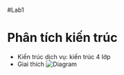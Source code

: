 #Lab1
 # Phân tích kiến trúc
- Kiến trúc dịch vụ: kiến trúc 4 lớp
- Giai thích
 ![Diagram](https://planttext.com/api/plantuml/png/P951YW9134NtEKNm07q05s8xin5S23AhmKMeoMXXMIr9McXaJZOBZ-GLhB8LhJQhokCb_52N__DKZSJQVG3GdOyeZJAOjy2uf4wQ473LgV4UQt5RR-oi5GOuaDlH9ad2oj78V1CNrB7W2J3LzvUczpmQooyvNiFVSsRMge-iMlWFY8jcurtXhrYEtd6XtndUO65_ab7jt71_njZpbw7t-5Kr6GGSuoWTeoCeSHQBPCdxe12IME3i3JCbjM_pMfXo_Ca_S0K00F__0m00)
